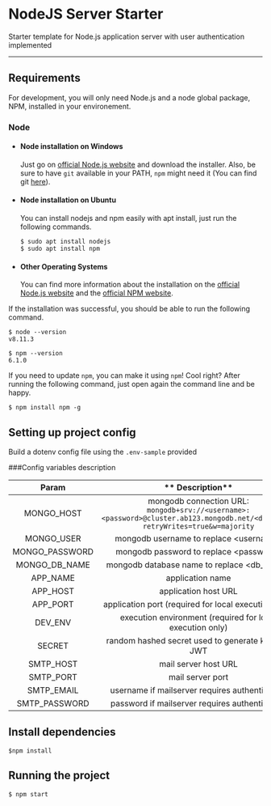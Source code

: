 # NodeJS Server Starter

Starter template for Node.js application server with user authentication implemented

---

## Requirements

For development, you will only need Node.js and a node global package, NPM, installed in your environement.

### Node

- #### Node installation on Windows

  Just go on [official Node.js website](https://nodejs.org/) and download the installer.
  Also, be sure to have `git` available in your PATH, `npm` might need it (You can find git [here](https://git-scm.com/)).

- #### Node installation on Ubuntu

  You can install nodejs and npm easily with apt install, just run the following commands.

      $ sudo apt install nodejs
      $ sudo apt install npm

- #### Other Operating Systems
  You can find more information about the installation on the [official Node.js website](https://nodejs.org/) and the [official NPM website](https://npmjs.org/).

If the installation was successful, you should be able to run the following command.

    $ node --version
    v8.11.3

    $ npm --version
    6.1.0

If you need to update `npm`, you can make it using `npm`! Cool right? After running the following command, just open again the command line and be happy.

    $ npm install npm -g

## Setting up project config

Build a dotenv config file using the `.env-sample` provided

###Config variables description

|   **Param**    |                                                       ** Description**                                                        |
| :------------: | :---------------------------------------------------------------------------------------------------------------------------: |
|   MONGO_HOST   | mongodb connection URL: `mongodb+srv://<username>:<password>@cluster.ab123.mongodb.net/<db_name>?retryWrites=true&w=majority` |
|   MONGO_USER   |                                           mongodb username to replace &lt;username>                                           |
| MONGO_PASSWORD |                                           mongodb password to replace &lt;password>                                           |
| MONGO_DB_NAME  |                                         mongodb database name to replace &lt;db_name>                                         |
|    APP_NAME    |                                                       application name                                                        |
|    APP_HOST    |                                                     application host URL                                                      |
|    APP_PORT    |                                     application port (required for local execution only)                                      |
|    DEV_ENV     |                                   execution environment (required for local execution only)                                   |
|     SECRET     |                                      random hashed secret used to generate keys for JWT                                       |
|   SMTP_HOST    |                                                     mail server host URL                                                      |
|   SMTP_PORT    |                                                       mail server port                                                        |
|   SMTP_EMAIL   |                                        username if mailserver requires authentication                                         |
| SMTP_PASSWORD  |                                        password if mailserver requires authentication                                         |

## Install dependencies

    $npm install

## Running the project

    $ npm start
